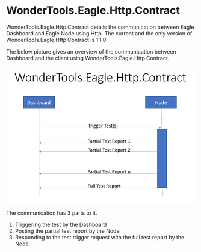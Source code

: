 # WonderTools.Eagle.Http.Contract

WonderTools.Eagle.Http.Contract details the communication between Eagle Dashboard and Eagle Node using Http. The current and the only version of WonderTools.Eagle.Http.Contract is 1.1.0

The below picture gives an overview of the communication between Dashboard and the client using WonderTools.Eagle.Http.Contract.

![WonderTools Eagle Http Contract](https://raw.githubusercontent.com/WonderTools/Eagle.Documentation/master/http-contract.JPG)

The communication has 3 parts to it.
1. Triggering the test by the Dashboard
2. Posting the partial test report by the Node
3. Responding to the test trigger request with the full test report by the Node.

